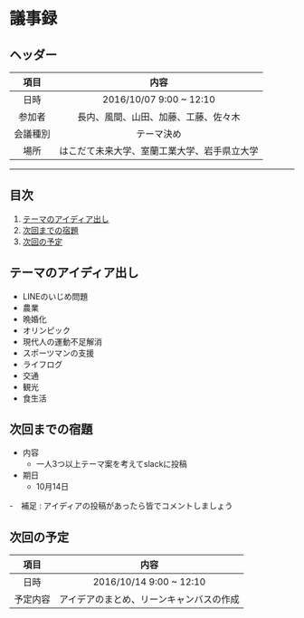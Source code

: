 # 議事録

## ヘッダー
|項目|内容|
|:--:|:--:|
| 日時 | 2016/10/07  9:00 ~ 12:10|
| 参加者 | 長内、風間、山田、加藤、工藤、佐々木 |
| 会議種別 | テーマ決め |
| 場所 | はこだて未来大学、室蘭工業大学、岩手県立大学 |

---
## 目次
1. [テーマのアイディア出し](#anchar1)
2. [次回までの宿題](#anchar2)
3. [次回の予定](#anchar3)

## <div id="anchar1"/>テーマのアイディア出し
- LINEのいじめ問題
- 農業
- 晩婚化
- オリンピック
- 現代人の運動不足解消
- スポーツマンの支援
- ライフログ
- 交通
- 観光
- 食生活

## <div id="anchar2"/>次回までの宿題
- 内容
	- 一人3つ以上テーマ案を考えてslackに投稿
- 期日
	- 10月14日
  
-　補足
	: アイディアの投稿があったら皆でコメントしましょう


## <div id="anchar3"/>次回の予定
|項目|内容|
|:--:|:--:|
| 日時 | 2016/10/14  9:00 ~ 12:10|
| 予定内容 | アイデアのまとめ、リーンキャンバスの作成 |
